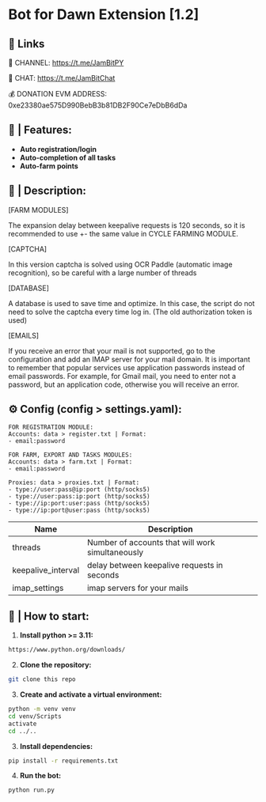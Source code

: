 # Bot for Dawn Extension [1.2]

## 🔗 Links

🔔 CHANNEL: https://t.me/JamBitPY

💬 CHAT: https://t.me/JamBitChat

💰 DONATION EVM ADDRESS: 0xe23380ae575D990BebB3b81DB2F90Ce7eDbB6dDa

## 🤖 | Features:
- **Auto registration/login**
- **Auto-completion of all tasks**
- **Auto-farm points**


## 📝 | Description:
[FARM MODULES]

The expansion delay between keepalive requests is 120 seconds, so it is recommended to use +- the same value in CYCLE FARMING MODULE.

[CAPTCHA]

In this version captcha is solved using OCR Paddle (automatic image recognition), so be careful with a large number of threads

[DATABASE]

A database is used to save time and optimize. In this case, the script do not need to solve the captcha every time log in. (The old authorization token is used)

[EMAILS]

If you receive an error that your mail is not supported, go to the configuration and add an IMAP server for your mail domain. It is important to remember that popular services use application passwords instead of email passwords. For example, for Gmail mail, you need to enter not a password, but an application code, otherwise you will receive an error.


## ⚙️ Config (config > settings.yaml):

```
FOR REGISTRATION MODULE:
Accounts: data > register.txt | Format:
- email:password

FOR FARM, EXPORT AND TASKS MODULES:
Accounts: data > farm.txt | Format:
- email:password

Proxies: data > proxies.txt | Format:
- type://user:pass@ip:port (http/socks5)
- type://user:pass:ip:port (http/socks5)
- type://ip:port:user:pass (http/socks5)
- type://ip:port@user:pass (http/socks5)
```


| Name              | Description                                      |
|-------------------|--------------------------------------------------|
| threads           | Number of accounts that will work simultaneously |
| keepalive_interval             | delay between keepalive requests in seconds      |
| imap_settings             | imap servers for your mails                      |



## 🚀 | How to start:
1. **Install python >= 3.11:**
```bash
https://www.python.org/downloads/
```
2. **Clone the repository:**
```bash
git clone this repo
```
3. **Create and activate a virtual environment:**
```bash
python -m venv venv
cd venv/Scripts
activate
cd ../..
```
3. **Install dependencies:**

```bash
pip install -r requirements.txt
```
4. **Run the bot:**
```bash
python run.py
```